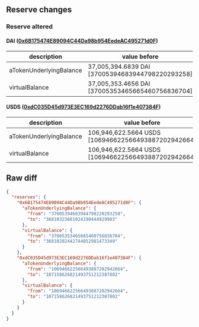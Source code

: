 ## Reserve changes

### Reserve altered

#### DAI ([0x6B175474E89094C44Da98b954EedeAC495271d0F](https://etherscan.io/address/0x6B175474E89094C44Da98b954EedeAC495271d0F))

| description | value before | value after |
| --- | --- | --- |
| aTokenUnderlyingBalance | 37,005,394.6839 DAI [37005394683944798220293258] | 36,810,323.6610 DAI [36810323661024190444929903] |
| virtualBalance | 37,005,353.4656 DAI [37005353465665460756836704] | 36,810,282.4427 DAI [36810282442744852981473349] |


#### USDS ([0xdC035D45d973E3EC169d2276DDab16f1e407384F](https://etherscan.io/address/0xdC035D45d973E3EC169d2276DDab16f1e407384F))

| description | value before | value after |
| --- | --- | --- |
| aTokenUnderlyingBalance | 106,946,622.5664 USDS [106946622566493887202942664] | 107,158,626.8214 USDS [107158626821493751212387802] |
| virtualBalance | 106,946,622.5664 USDS [106946622566493887202942664] | 107,158,626.8214 USDS [107158626821493751212387802] |


## Raw diff

```json
{
  "reserves": {
    "0x6B175474E89094C44Da98b954EedeAC495271d0F": {
      "aTokenUnderlyingBalance": {
        "from": "37005394683944798220293258",
        "to": "36810323661024190444929903"
      },
      "virtualBalance": {
        "from": "37005353465665460756836704",
        "to": "36810282442744852981473349"
      }
    },
    "0xdC035D45d973E3EC169d2276DDab16f1e407384F": {
      "aTokenUnderlyingBalance": {
        "from": "106946622566493887202942664",
        "to": "107158626821493751212387802"
      },
      "virtualBalance": {
        "from": "106946622566493887202942664",
        "to": "107158626821493751212387802"
      }
    }
  }
}
```